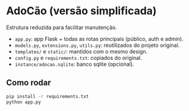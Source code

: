 # AdoCão (versão simplificada)

Estrutura reduzida para facilitar manutenção.
- `app.py`: app Flask + todas as rotas principais (público, auth e admin).
- `models.py`, `extensions.py`, `utils.py`: reutilizados do projeto original.
- `templates/` e `static/`: mantidos com o mesmo design.
- `config.py` e `requirements.txt`: copiados do original.
- `instance/adocao.sqlite`: banco sqlite (opcional).

## Como rodar
```bash
pip install -r requirements.txt
python app.py
```
